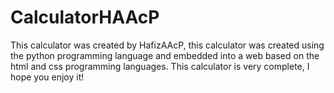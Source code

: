 # CalculatorHAAcP
This calculator was created by HafizAAcP, this calculator was created using the python programming language and embedded into a web based on the html and css programming languages. This calculator is very complete, I hope you enjoy it!
